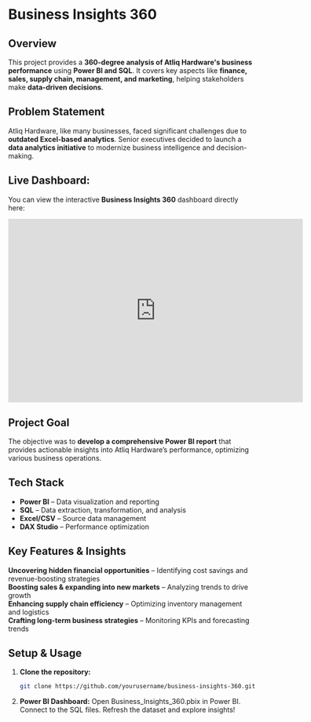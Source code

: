 # **Business Insights 360**  

## **Overview**    

This project provides a **360-degree analysis of Atliq Hardware's business performance** using **Power BI and SQL**. It covers key aspects like **finance, sales, supply chain, management, and marketing**, helping stakeholders make **data-driven decisions**.   

## **Problem Statement**  
Atliq Hardware, like many businesses, faced significant challenges due to **outdated Excel-based analytics**. Senior executives decided to launch a **data analytics initiative** to modernize business intelligence and decision-making. 

## **Live Dashboard:**  
You can view the interactive **Business Insights 360** dashboard directly here:

<iframe title="business_insights_360" width="600" height="373.5" src="https://app.powerbi.com/view?r=eyJrIjoiNWFjNjc3ZTktOWNlMy00OTY0LWIzNGQtNmUzM2IxMjAzNzJiIiwidCI6ImM2ZTU0OWIzLTVmNDUtNDAzMi1hYWU5LWQ0MjQ0ZGM1YjJjNCJ9" frameborder="0" allowFullScreen="true"></iframe>

## **Project Goal**  
The objective was to **develop a comprehensive Power BI report** that provides actionable insights into Atliq Hardware’s performance, optimizing various business operations.  

## **Tech Stack**  
- **Power BI** – Data visualization and reporting  
- **SQL** – Data extraction, transformation, and analysis  
- **Excel/CSV** – Source data management  
- **DAX Studio** – Performance optimization  

## **Key Features & Insights**    
**Uncovering hidden financial opportunities** – Identifying cost savings and revenue-boosting strategies  
**Boosting sales & expanding into new markets** – Analyzing trends to drive growth  
**Enhancing supply chain efficiency** – Optimizing inventory management and logistics  
**Crafting long-term business strategies** – Monitoring KPIs and forecasting trends  

## **Setup & Usage**  
1. **Clone the repository:**  
   ```bash
   git clone https://github.com/yourusername/business-insights-360.git
2. **Power BI Dashboard:**
Open Business_Insights_360.pbix in Power BI.
Connect to the SQL files.
Refresh the dataset and explore insights!
